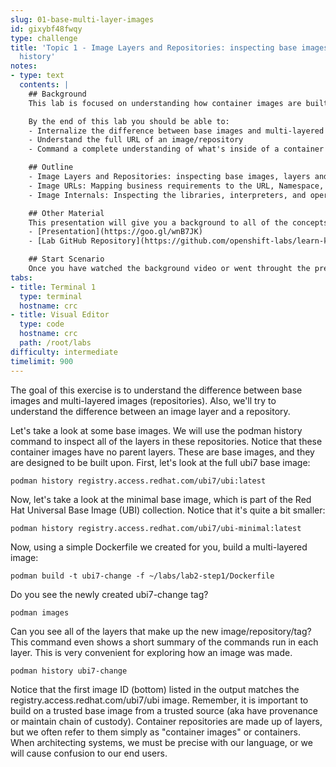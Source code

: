```yaml
---
slug: 01-base-multi-layer-images
id: gixybf48fwqy
type: challenge
title: 'Topic 1 - Image Layers and Repositories: inspecting base images, layers and
  history'
notes:
- type: text
  contents: |
    ## Background
    This lab is focused on understanding how container images are built, tagged, organized and leveraged to deliver software in a range of use cases.

    By the end of this lab you should be able to:
    - Internalize the difference between base images and multi-layered images
    - Understand the full URL of an image/repository
    - Command a complete understanding of what's inside of a container image

    ## Outline
    - Image Layers and Repositories: inspecting base images, layers and history
    - Image URLs: Mapping business requirements to the URL, Namespace, Repository and Tag
    - Image Internals: Inspecting the libraries, interpreters, and operating system components in a container image

    ## Other Material
    This presentation will give you a background to all of the concepts in this lab.
    - [Presentation](https://goo.gl/wnB7JK)
    - [Lab GitHub Repository](https://github.com/openshift-labs/learn-katacoda)

    ## Start Scenario
    Once you have watched the background video or went throught the presentation, continue to the exercises
tabs:
- title: Terminal 1
  type: terminal
  hostname: crc
- title: Visual Editor
  type: code
  hostname: crc
  path: /root/labs
difficulty: intermediate
timelimit: 900
---
```

The goal of this exercise is to understand the difference between base images and multi-layered images (repositories). Also, we'll try to understand the difference between an image layer and a repository.

Let's take a look at some base images. We will use the podman history command to inspect all of the layers in these repositories. Notice that these container images have no parent layers. These are base images, and they are designed to be built upon. First, let's look at the full ubi7 base image:

```
podman history registry.access.redhat.com/ubi7/ubi:latest
```

Now, let's take a look at the minimal base image, which is part of the Red Hat Universal Base Image (UBI) collection. Notice that it's quite a bit smaller:

```
podman history registry.access.redhat.com/ubi7/ubi-minimal:latest
```

Now, using a simple Dockerfile we created for you, build a multi-layered image:

```
podman build -t ubi7-change -f ~/labs/lab2-step1/Dockerfile
```

Do you see the newly created ubi7-change tag?

```
podman images
```

Can you see all of the layers that make up the new image/repository/tag? This command even shows a short summary of the commands run in each layer. This is very convenient for exploring how an image was made.

```
podman history ubi7-change
```

Notice that the first image ID (bottom) listed in the output matches the registry.access.redhat.com/ubi7/ubi image. Remember, it is important to build on a trusted base image from a trusted source (aka have provenance or maintain chain of custody). Container repositories are made up of layers, but we often refer to them simply as "container images" or containers. When architecting systems, we must be precise with our language, or we will cause confusion to our end users.
